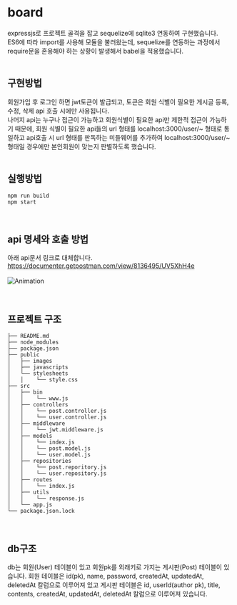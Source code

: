 # board
expressjs로 프로젝트 골격을 잡고 sequelize에 sqlite3 연동하여 구현했습니다.<br/>
ES6에 따라 import를 사용해 모듈을 불러왔는데, sequelize를 연동하는 과정에서 require문을 혼용해야 하는 상황이 발생해서 babel을 적용했습니다.<br/><br/>


## 구현방법
회원가입 후 로그인 하면 jwt토큰이 발급되고, 토큰은 회원 식별이 필요한 게시글 등록, 수정, 삭제 api 호출 시에만 사용됩니다.<br/>
나머지 api는 누구나 접근이 가능하고 회원식별이 필요한 api만 제한적 접근이 가능하기 때문에, 회원 식별이 필요한 api들의 url 형태를 localhost:3000/user/~ 형태로 통일하고 api호출 시 url 형태를 판독하는 미들웨어를 추가하여 localhost:3000/user/~ 형태일 경우에만 본인회원이 맞는지 판별하도록 했습니다.<br/><br/>


## 실행방법
```
npm run build
npm start
```
<br/>

## api 명세와 호출 방법
아래 api문서 링크로 대체합니다.
https://documenter.getpostman.com/view/8136495/UV5XhH4e<br/>   
![Animation](https://user-images.githubusercontent.com/42341135/137855072-378ca89b-301b-44f3-bd60-f75bead00c71.gif)

<br/>

## 프로젝트 구조
```
├── README.md
├── node_modules
├── package.json
├── public
│   ├── images
│   ├── javascripts
│   └── stylesheets
│   │    └── style.css
├── src
│   ├── bin
│   │    └── www.js
│   ├── controllers
│   │    └── post.controller.js
│   │    └── user.controller.js
│   ├── middleware
│   │    └── jwt.middleware.js
│   ├── models
│   │    └── index.js
│   │    └── post.model.js
│   │    └── user.model.js
│   ├── repositories
│   │    └── post.reporitory.js
│   │    └── user.repository.js
│   ├── routes
│   │    └── index.js
│   ├── utils
│   │    └── response.js
│   └── app.js
└── package.json.lock
```
<br/>

## db구조
db는 회원(User) 테이블이 있고 회원pk를 외래키로 가지는 게시판(Post) 테이블이 있습니다.  회원 테이블은 id(pk), name, password, createdAt, updatedAt, deletedAt 칼럼으로 이루어져 있고 게시판 테이블은 id, userId(author pk), title, contents, createdAt, updatedAt, deletedAt 칼럼으로 이루어져 있습니다. 






